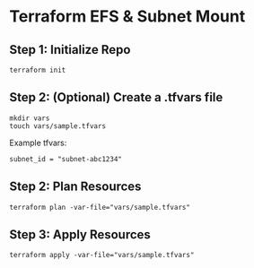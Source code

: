 # Terraform EFS & Subnet Mount

## Step 1: Initialize Repo
```
terraform init
```

## Step 2: (Optional) Create a .tfvars file

```
mkdir vars
touch vars/sample.tfvars
```
Example tfvars:
```
subnet_id = "subnet-abc1234"
```

## Step 2: Plan Resources
```
terraform plan -var-file="vars/sample.tfvars"
```

## Step 3: Apply Resources
```
terraform apply -var-file="vars/sample.tfvars"
```
